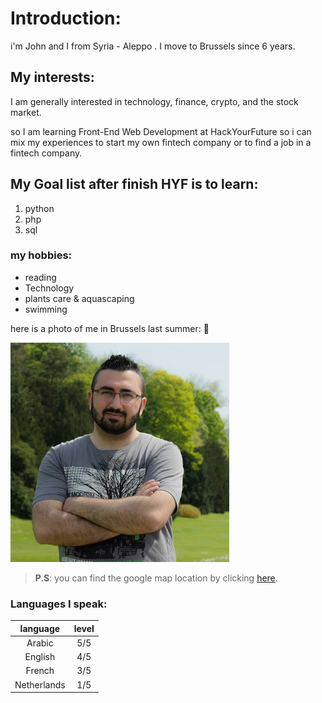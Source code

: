 # Introduction:

i'm John and I from Syria - Aleppo . I move to Brussels since 6 years.

## My interests:

I am generally interested in technology, finance, crypto, and the stock market.

so I am learning Front-End Web Development at HackYourFuture so i can mix my
experiences to start my own fintech company or to find a job in a fintech
company.

## My Goal list after finish HYF is to learn:

1. python
2. php
3. sql

### my hobbies:

- reading
- Technology
- plants care & aquascaping
- swimming

here is a photo of me in Brussels last summer: :metal:

![john at Castle of Laeken ](images/JohnEdelbi.jpg)

> **P.S**: you can find the google map location by clicking
> [here](https://goo.gl/maps/HJqTEgcB6vERrHkz8).

### Languages I speak:

| **language** | **level** |
| :----------: | :-------: |
|    Arabic    |    5/5    |
|   English    |    4/5    |
|    French    |    3/5    |
| Netherlands  |    1/5    |
